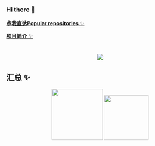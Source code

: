 ### Hi there 👋

<a href="#mw">**点我直达Popular repositories** ✨</a>

<a href="#xm">**项目简介** ✨</a>

<h1 align="center"> <a href="https://blog.csdn.net/zxwyhzy"> <img src="https://readme-typing-svg.herokuapp.com/?lines=zyqaq412祝您今天愉快!;点我看看🧐&center=true&size=27"> </a> </h1>

## 汇总 ✨

<div align="center">
    <img align="" height="137px" src="https://github-readme-stats.vercel.app/api?username=zyqaq412&hide_title=true&hide_border=true&show_icons=true&include_all_commits=true&line_height=21&bg_color=0,EC6C6C,FFD479,FFFC79,73FA79&theme=graywhite&locale=cn" />
    <img align="" height="120px" src="https://github-readme-stats-git-masterrstaa-rickstaa.vercel.app/api/top-langs/?username=zyqaq412&hide_title=true&hide_border=true&layout=compact&bg_color=0,73FA79,73FDFF,D783FF&theme=graywhite&locale=cn" />
    </div>



​       

<div id="xm"></div>













<div id="mw"></div>
